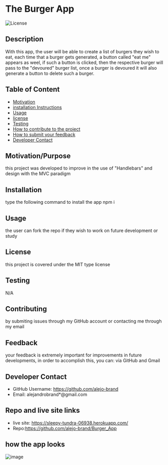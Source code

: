 # The Burger App
![License](https://img.shields.io/badge/license-MIT-informational.svg)

## Description
With this app, the user will be able to create a list of burgers they wish to eat, each time that a burger gets generated, a button called "eat me" appears as weel, if such a button is clicked, then the respective burger will pass to the "devoured" burger list, once a burger is devoured it will also generate a button to delete such a burger.

## Table of Content

* [Motivation](#Motivation/Purpose)
* [installation Instructions](#Installation)
* [Usage](#Usage)
* [license](#License)
* [Testing](#Testing)
* [How to contribute to the project](#Contributing)
* [How to submit your feedback](#Feedback)
* [Developer Contact](#Developer-Contact)

## Motivation/Purpose
this project was developed to improve in the use of "Handlebars" and design with the MVC paradigm

## Installation
type the following command to install the app
npm i

## Usage
the user can fork the repo if they wish to work on future development or study

## License

this project is covered under the MIT type license

## Testing  
N/A

## Contributing
by submiting issues through my GitHub account or contacting me through my email

## Feedback
your feedback is extremely important for improvements in future developments, in order to accomplish this, you can:
via GitHub and Gmail

## Developer Contact
* GitHub Username: https://github.com/alejo-brand
* Email: alejandrobrand*@gmail.com
    
    
## Repo and live site links

* live site: https://sleepy-tundra-06938.herokuapp.com/
* Repo:https://github.com/alejo-brand/Burger_App

## how the app looks

![image](https://user-images.githubusercontent.com/69653106/107135231-c5acd000-68ad-11eb-8995-d32d261d8a41.png)
